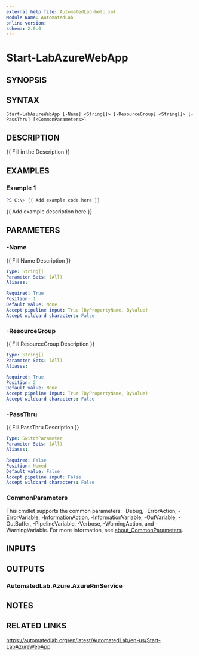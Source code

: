 ```yaml
---
external help file: AutomatedLab-help.xml
Module Name: AutomatedLab
online version:
schema: 2.0.0
---
```


# Start-LabAzureWebApp

## SYNOPSIS

## SYNTAX

```
Start-LabAzureWebApp [-Name] <String[]> [-ResourceGroup] <String[]> [-PassThru] [<CommonParameters>]
```

## DESCRIPTION
{{ Fill in the Description }}

## EXAMPLES

### Example 1
```powershell
PS C:\> {{ Add example code here }}
```

{{ Add example description here }}

## PARAMETERS

### -Name
{{ Fill Name Description }}

```yaml
Type: String[]
Parameter Sets: (All)
Aliases:

Required: True
Position: 1
Default value: None
Accept pipeline input: True (ByPropertyName, ByValue)
Accept wildcard characters: False
```

### -ResourceGroup
{{ Fill ResourceGroup Description }}

```yaml
Type: String[]
Parameter Sets: (All)
Aliases:

Required: True
Position: 2
Default value: None
Accept pipeline input: True (ByPropertyName, ByValue)
Accept wildcard characters: False
```

### -PassThru
{{ Fill PassThru Description }}

```yaml
Type: SwitchParameter
Parameter Sets: (All)
Aliases:

Required: False
Position: Named
Default value: False
Accept pipeline input: False
Accept wildcard characters: False
```

### CommonParameters
This cmdlet supports the common parameters: -Debug, -ErrorAction, -ErrorVariable, -InformationAction, -InformationVariable, -OutVariable, -OutBuffer, -PipelineVariable, -Verbose, -WarningAction, and -WarningVariable. For more information, see [about_CommonParameters](http://go.microsoft.com/fwlink/?LinkID=113216).

## INPUTS

## OUTPUTS

### AutomatedLab.Azure.AzureRmService
## NOTES

## RELATED LINKS
https://automatedlab.org/en/latest/AutomatedLab/en-us/Start-LabAzureWebApp
